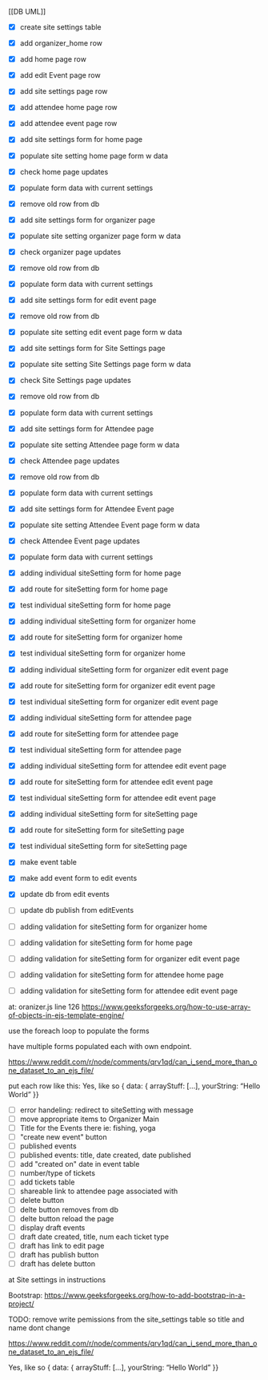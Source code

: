 [[DB UML]]

- [x] create site settings table
- [x] add organizer_home row
- [x] add home page row
- [x] add edit Event page row
- [x] add site settings page row
- [x] add attendee home page row
- [x] add attendee event page row
- [x] add site settings form for home page
- [x] populate site setting  home page form w data
- [x] check home page updates
- [x] populate form data with current settings
- [x] remove old row from db
- [x] add site settings form for organizer page
- [x] populate site setting  organizer page form w data
- [x] check organizer page updates
- [x] remove old row from db
- [x]  populate form data with current settings
- [x] add site settings form for edit event page
- [x] remove old row from db
- [x] populate site setting  edit event page form w data
- [x] add site settings form for Site Settings page
- [x] populate site setting  Site Settings page form w data
- [x] check Site Settings page updates
- [x] remove old row from db
- [x]  populate form data with current settings
- [x] add site settings form for Attendee page
- [x] populate site setting  Attendee page form w data
- [x] check Attendee page updates
- [x] remove old row from db
- [x]  populate form data with current settings
- [x] add site settings form for Attendee Event page
- [x] populate site setting  Attendee Event page form w data
- [x] check Attendee  Event page updates
- [x]  populate form data with current settings

- [x] adding individual siteSetting form for home page
- [x] add route for siteSetting form for home page
- [x] test individual siteSetting form for home page

- [x] adding individual siteSetting form for organizer home
- [x] add route for siteSetting form for organizer home
- [x] test individual siteSetting form for organizer home

- [x] adding individual siteSetting form for organizer edit event page
- [x] add route for siteSetting form for organizer edit event page
- [x] test individual siteSetting form for organizer edit event page

- [x] adding individual siteSetting form for attendee page
- [x] add route for siteSetting form for attendee page
- [x] test individual siteSetting form for attendee page

- [x] adding individual siteSetting form for attendee edit event page
- [x] add route for siteSetting form for attendee edit event page
- [x] test individual siteSetting form for attendee edit event page

- [x] adding individual siteSetting form for siteSetting page
- [x] add route for siteSetting form for siteSetting page
- [x] test individual siteSetting form for siteSetting page


- [x] make event table
- [x] make add event form to edit events
- [x] update db from edit events
- [ ] update db publish from editEvents

- [ ] adding validation for siteSetting form for organizer home
- [ ] adding validation for siteSetting form for  home page
- [ ]  adding validation for siteSetting form for organizer edit event page
- [ ] adding validation for siteSetting form for attendee home page
- [ ] adding validation for siteSetting form for attendee edit event page

at: oranizer.js line 126
https://www.geeksforgeeks.org/how-to-use-array-of-objects-in-ejs-template-engine/

use the foreach loop to populate the forms

have multiple forms populated each with own endpoint.

https://www.reddit.com/r/node/comments/qrv1qd/can_i_send_more_than_one_dataset_to_an_ejs_file/

put each row like this:
Yes, like so { data: { arrayStuff: […], yourString: “Hello World” }}


- [ ] error handeling: redirect to siteSetting with message
- [ ] move appropriate items to Organizer Main
- [ ] Title for the Events there ie: fishing, yoga
- [ ] "create new event" button
- [ ] published events
- [ ] published events: title, date created,  date published
- [ ] add "created on" date in event table
- [ ] number/type of tickets
- [ ] add tickets table
- [ ] shareable link to attendee page associated with
- [ ] delete button 
- [ ] delte button removes from db
- [ ] delte button reload the page
- [ ] display draft events
- [ ] draft date created, title, num each ticket type
- [ ] draft has link to edit page
- [ ] draft has publish button
- [ ] draft has delete button

at Site settings in instructions

Bootstrap:
https://www.geeksforgeeks.org/how-to-add-bootstrap-in-a-project/




TODO: remove write pemissions from the site_settings table so title and name dont change


https://www.reddit.com/r/node/comments/qrv1qd/can_i_send_more_than_one_dataset_to_an_ejs_file/

Yes, like so { data: { arrayStuff: […], yourString: “Hello World” }}